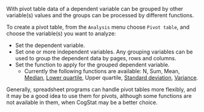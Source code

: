 With pivot table data of a dependent variable can be grouped by other variable(s) values and the groups can be processed by different functions.

To create a pivot table, from the `Analysis` menu choose `Pivot table`, and choose the variable(s) you want to analyze:
* Set the dependent variable.
* Set one or more independent variables. Any grouping variables can be used to group the dependent data by pages, rows and columns.
* Set the function to apply for the grouped dependent variable.
    * Currently the following functions are available: N, Sum, Mean, [Median](https://en.wikipedia.org/wiki/Median), [Lower quartile](https://en.wikipedia.org/wiki/Quartile), Upper quartile, [Standard deviation](https://en.wikipedia.org/wiki/Standard_deviation), [Variance](https://en.wikipedia.org/wiki/Variance).

Generally, spreadsheet programs can handle pivot tables more flexibly, and it may be a good idea to use them for pivots, although some functions are not available in them, when CogStat may be a better choice.